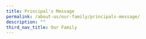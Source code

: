 ```yaml
---
title: Principal's Message
permalink: /about-us/our-family/principals-message/
description: ""
third_nav_title: Our Family
---
```

